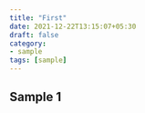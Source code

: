```yaml
---
title: "First"
date: 2021-12-22T13:15:07+05:30
draft: false
category:
- sample
tags: [sample] 
---
```

## Sample 1
